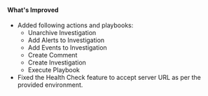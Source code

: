 #### What's Improved

- Added following actions and playbooks:
  - Unarchive Investigation 
  - Add Alerts to Investigation 
  - Add Events to Investigation 
  - Create Comment 
  - Create Investigation 
  - Execute Playbook
- Fixed the Health Check feature to accept server URL as per the provided environment. 